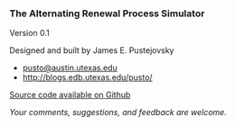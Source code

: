 ### The Alternating Renewal Process Simulator

Version 0.1

Designed and built by James E. Pustejovsky

* pusto@austin.utexas.edu
* http://blogs.edb.utexas.edu/pusto/

[Source code available on Github](https://github.com/jepusto/ARPobservation/tree/master/inst/shiny-examples/ARPsimulator)

_Your comments, suggestions, and feedback are welcome._
